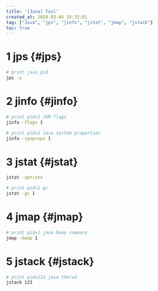 ```yaml
---
title: '[Java] Tool'
created_at: 2020-03-04 19:32:01
tag: ["Java", "jps", "jinfo", "jstat", "jmap", "jstack"]
toc: true
---
```



# 1 jps {#jps}

```sh
# print java pid
jps -v
```

# 2 jinfo {#jinfo}

```sh
# print pid=1 JVM flags
jinfo -flags 1

# print pid=1 Java system properties
jinfo -sysprops 1
```

# 3 jstat {#jstat}

```sh
jstat -options

# print pid=1 gc
jstat -gc 1
```

# 4 jmap {#jmap}

```sh
# print pid=1 java heap summary
jmap -heap 1
```

# 5 jstack {#jstack}

```sh
# print pid=123 java therad 
jstack 123
```

